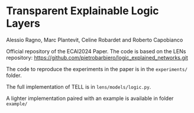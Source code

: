# Transparent Explainable Logic Layers
Alessio Ragno, Marc Plantevit, Celine Robardet and Roberto Capobianco


Official repository of the ECAI2024 Paper. The code is based on the LENs repository:
https://github.com/pietrobarbiero/logic_explained_networks.git

The code to reproduce the experiments in the paper is in the `experiments/` folder.

The full implementation of TELL is in `lens/models/logic.py`.

A lighter implementation paired with an example is available in folder `example/`
